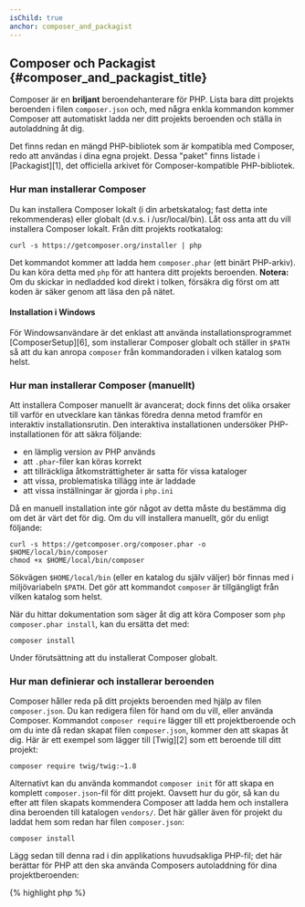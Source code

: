 ```yaml
---
isChild: true
anchor: composer_and_packagist
---
```


## Composer och Packagist {#composer_and_packagist_title}

Composer är en **briljant** beroendehanterare för PHP. Lista bara ditt projekts beroenden i filen `composer.json` och, 
med några enkla kommandon kommer Composer att automatiskt ladda ner ditt projekts beroenden och ställa in autoladdning åt dig.

Det finns redan en mängd PHP-bibliotek som är kompatibla med Composer, redo att användas i dina egna projekt.
Dessa "paket" finns listade i [Packagist][1], det officiella arkivet för Composer-kompatible PHP-bibliotek.

### Hur man installerar Composer

Du kan installera Composer lokalt (i din arbetskatalog; fast detta inte rekommenderas) eller globalt (d.v.s. i /usr/local/bin). 
Låt oss anta att du vill installera Composer lokalt. Från ditt projekts rootkatalog:

    curl -s https://getcomposer.org/installer | php

Det kommandot kommer att ladda hem `composer.phar` (ett binärt PHP-arkiv). Du kan 
köra detta med `php` för att hantera ditt projekts beroenden. <strong>Notera:</strong> 
Om du skickar in nedladded kod direkt i tolken, försäkra dig först om att koden är säker genom att läsa den på nätet.

#### Installation i Windows

För Windowsanvändare är det enklast att använda installationsprogrammet [ComposerSetup][6], 
som installerar Composer globalt och ställer in `$PATH` så att du kan anropa `composer` från 
kommandoraden i vilken katalog som helst.

### Hur man installerar Composer (manuellt)

Att installera Composer manuellt är avancerat; dock finns det olika orsaker till varför en utvecklare kan tänkas föredra denna metod
framför en interaktiv installationsrutin. Den interaktiva installationen undersöker PHP-installationen för att säkra följande:

- en lämplig version av PHP används
- att `.phar`-filer kan köras korrekt
- att tillräckliga åtkomsträttigheter är satta för vissa kataloger
- att vissa, problematiska tillägg inte är laddade
- att vissa inställningar är gjorda i `php.ini`

Då en manuell installation inte gör något av detta måste du bestämma dig om det är värt det för dig.
Om du vill installera manuellt, gör du enligt följande:

    curl -s https://getcomposer.org/composer.phar -o $HOME/local/bin/composer
    chmod +x $HOME/local/bin/composer

Sökvägen `$HOME/local/bin` (eller en katalog du själv väljer) bör finnas med i 
miljövariabeln `$PATH`. Det gör att kommandot `composer` är tillgängligt från 
vilken katalog som helst.

När du hittar dokumentation som säger åt dig att köra Composer som `php composer.phar install`, 
kan du ersätta det med:

    composer install
    
Under förutsättning att du installerat Composer globalt.

### Hur man definierar och installerar beroenden

Composer håller reda på ditt projekts beroenden med hjälp av filen `composer.json`. 
Du kan redigera filen för hand om du vill, eller använda Composer. Kommandot 
`composer require` lägger till ett projektberoende och om du inte då redan skapat 
filen `composer.json`, kommer den att skapas åt dig. Här är ett exempel som 
lägger till [Twig][2] som ett beroende till ditt projekt:

	composer require twig/twig:~1.8

Alternativt kan du använda kommandot `composer init` för att skapa en komplett 
`composer.json`-fil för ditt projekt. Oavsett hur du gör, så kan du efter att 
filen skapats kommendera Composer att ladda hem och installera dina beroenden 
till katalogen `vendors/`. Det här gäller även för projekt du laddat hem som 
redan har filen `composer.json`:

    composer install

Lägg sedan till denna rad i din applikations huvudsakliga PHP-fil; det här berättar för PHP att den ska använda
Composers autoladdning för dina projektberoenden:

{% highlight php %}
<?php
require 'vendor/autoload.php';
{% endhighlight %}

Nu kan du använda dina projektberoenden, och de autoladdas vid behov.

### Uppdatera dina beroenden

Composer skapar filen `composer.lock` som sparar information om exakt vilka versioner 
av de olika paketen som laddades ner när du först körde `php composer.phar install`. 
Om du delar dina projekt med andra utvecklare och filen `composer.lock` finns med 
som en del i din distribution, kommer de att få samma versioner som du när de kör 
`php composer.phar install`. För att uppdatera dina beroenden, kör du
`php composer.phar update`.

Det här är användbart när du definierar versionskraven flexibelt. Till exempel 
betyder versionskravet ~1.8 "allting efter version 1.8, men innan 2.0.x-dev". 
Du kan också använda uttrycket `*` som till exempel `1.8.*`. Nu uppgraderar 
kommandot `php composer.phar update` alla dina beroenden till den senaste versionen 
som matchar de begränsningar du definierar.

### Uppdateringsmeddelanden

För att ta emot meddelanden om nya versioner kan du registrera dig hos [VersionEye][3], 
en webbtjänst som kan övervaka dina GitHub och BitBucket-kontons `composer.json`-filer 
och skicka e-postmeddelanden med nya paketutgåvor.

### Övervaka säkerhetsproblem i dina beroenden

[Security Advisories Checker][4] finns som en webbtjänst och ett kommandoradsverktyg, och båda 
undersöker filen `composer.lock` och meddelar dig om du behöver uppdatera några av dina 
beroenden.

* [Lär dig om Composer][5]

[1]: http://packagist.org/
[2]: http://twig.sensiolabs.org
[3]: https://www.versioneye.com/
[4]: https://security.sensiolabs.org/
[5]: http://getcomposer.org/doc/00-intro.md
[6]: https://getcomposer.org/Composer-Setup.exe


